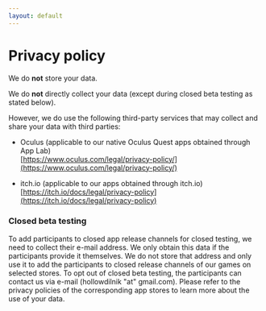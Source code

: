 ```yaml
---
layout: default
---
```


# Privacy policy

We do **not** store your data.

We do **not** directly collect your data (except during closed beta testing as stated below).

However, we do use the following third-party services that may collect and share your data with third parties:

- Oculus (applicable to our native Oculus Quest apps obtained through App Lab)  
[https://www.oculus.com/legal/privacy-policy/](https://www.oculus.com/legal/privacy-policy/)

- itch.io (applicable to our apps obtained through itch.io)  
[https://itch.io/docs/legal/privacy-policy](https://itch.io/docs/legal/privacy-policy)

### Closed beta testing

To add participants to closed app release channels for closed testing, we need to collect their e-mail address. We only obtain this data if the participants provide it themselves. We do not store that address and only use it to add the participants to closed release channels of our games on selected stores. To opt out of closed beta testing, the participants can contact us via e-mail (hollowdilnik "at" gmail.com). Please refer to the privacy policies of the corresponding app stores to learn more about the use of your data.
